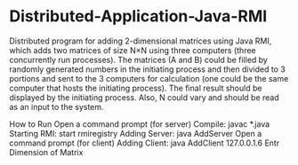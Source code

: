 # Distributed-Application-Java-RMI
Distributed program for adding 2-dimensional matrices using Java RMI, which adds two matrices of size N×N using three computers
(three concurrently run processes). The matrices (A and B) could be filled by randomly generated numbers in the initiating process and then divided to 3 portions and sent to the 3 computers for calculation (one could be the same computer that hosts the initiating process). The final result should be displayed by the initiating process. Also, N could vary and should be read as an input to the system.

How to Run
Open a command prompt (for server)
Compile: javac *.java
Starting RMI: start rmiregistry
Adding Server: java AddServer
Open a command prompt (for client)
Adding Client: java AddClient 127.0.0.1.6
Entr Dimension of Matrix
